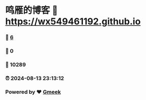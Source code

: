 # 鸣雁的博客 :link: https://wx549461192.github.io 
### :page_facing_up: [6](https://wx549461192.github.io/tag.html) 
### :speech_balloon: 0 
### :hibiscus: 10289 
### :alarm_clock: 2024-08-13 23:13:12 
### Powered by :heart: [Gmeek](https://github.com/Meekdai/Gmeek)
